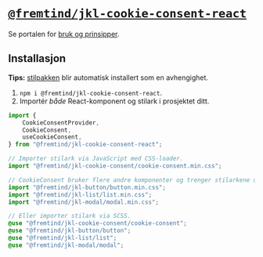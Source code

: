 # [`@fremtind/jkl-cookie-consent-react`](https://jokul.fremtind.no/komponenter/cookieconsent)

Se portalen for [bruk og prinsipper](https://jokul.fremtind.no/komponenter/cookieconsent).

## Installasjon

**Tips:** [stilpakken](../cookie-consent/) blir automatisk installert som en avhengighet.

1. `npm i @fremtind/jkl-cookie-consent-react`.
2. Importér _både_ React-komponent og stilark i prosjektet ditt.

```js
import {
    CookieConsentProvider,
    CookieConsent,
    useCookieConsent,
} from "@fremtind/jkl-cookie-consent-react";

// Importer stilark via JavaScript med CSS-loader.
import "@fremtind/jkl-cookie-consent/cookie-consent.min.css";

// CookieConsent bruker flere andre komponenter og trenger stilarkene deres for å fungere.
import "@fremtind/jkl-button/button.min.css";
import "@fremtind/jkl-list/list.min.css";
import "@fremtind/jkl-modal/modal.min.css";
```

```scss
// Eller importer stilark via SCSS.
@use "@fremtind/jkl-cookie-consent/cookie-consent";
@use "@fremtind/jkl-button/button";
@use "@fremtind/jkl-list/list";
@use "@fremtind/jkl-modal/modal";
```
